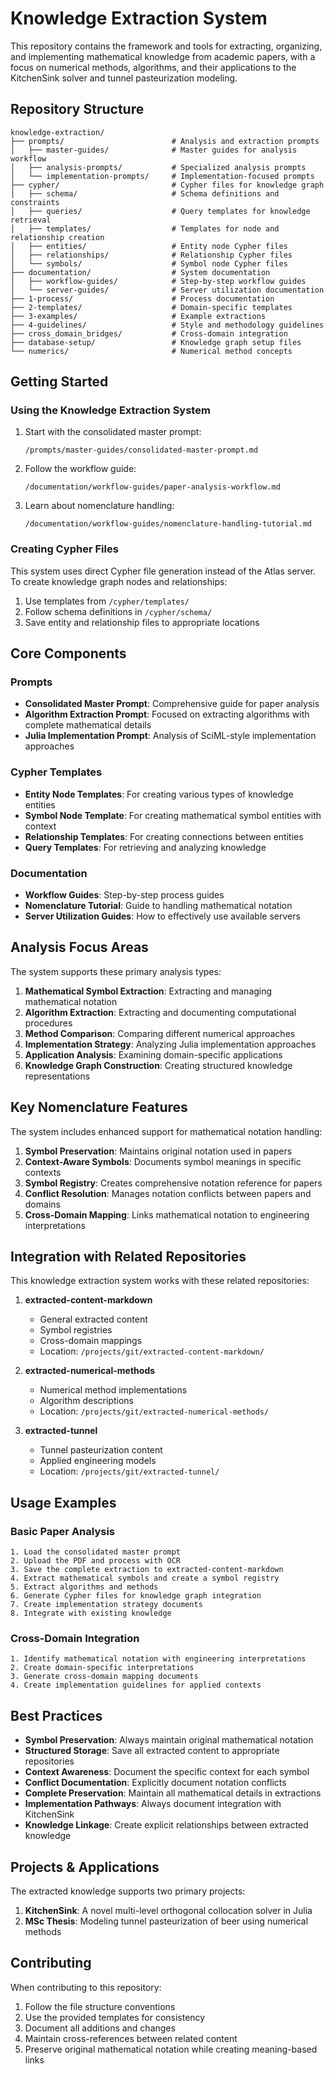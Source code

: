 # Knowledge Extraction System

This repository contains the framework and tools for extracting, organizing, and implementing mathematical knowledge from academic papers, with a focus on numerical methods, algorithms, and their applications to the KitchenSink solver and tunnel pasteurization modeling.

## Repository Structure

```
knowledge-extraction/
├── prompts/                        # Analysis and extraction prompts
│   ├── master-guides/              # Master guides for analysis workflow
│   ├── analysis-prompts/           # Specialized analysis prompts
│   └── implementation-prompts/     # Implementation-focused prompts
├── cypher/                         # Cypher files for knowledge graph
│   ├── schema/                     # Schema definitions and constraints
│   ├── queries/                    # Query templates for knowledge retrieval
│   ├── templates/                  # Templates for node and relationship creation
│   ├── entities/                   # Entity node Cypher files
│   ├── relationships/              # Relationship Cypher files
│   └── symbols/                    # Symbol node Cypher files
├── documentation/                  # System documentation
│   ├── workflow-guides/            # Step-by-step workflow guides
│   └── server-guides/              # Server utilization documentation
├── 1-process/                      # Process documentation
├── 2-templates/                    # Domain-specific templates
├── 3-examples/                     # Example extractions
├── 4-guidelines/                   # Style and methodology guidelines
├── cross_domain_bridges/           # Cross-domain integration
├── database-setup/                 # Knowledge graph setup files
└── numerics/                       # Numerical method concepts
```

## Getting Started

### Using the Knowledge Extraction System

1. Start with the consolidated master prompt:
   ```
   /prompts/master-guides/consolidated-master-prompt.md
   ```

2. Follow the workflow guide:
   ```
   /documentation/workflow-guides/paper-analysis-workflow.md
   ```

3. Learn about nomenclature handling:
   ```
   /documentation/workflow-guides/nomenclature-handling-tutorial.md
   ```

### Creating Cypher Files

This system uses direct Cypher file generation instead of the Atlas server. To create knowledge graph nodes and relationships:

1. Use templates from `/cypher/templates/`
2. Follow schema definitions in `/cypher/schema/`
3. Save entity and relationship files to appropriate locations

## Core Components

### Prompts

- **Consolidated Master Prompt**: Comprehensive guide for paper analysis
- **Algorithm Extraction Prompt**: Focused on extracting algorithms with complete mathematical details
- **Julia Implementation Prompt**: Analysis of SciML-style implementation approaches

### Cypher Templates

- **Entity Node Templates**: For creating various types of knowledge entities
- **Symbol Node Template**: For creating mathematical symbol entities with context
- **Relationship Templates**: For creating connections between entities
- **Query Templates**: For retrieving and analyzing knowledge

### Documentation

- **Workflow Guides**: Step-by-step process guides
- **Nomenclature Tutorial**: Guide to handling mathematical notation
- **Server Utilization Guides**: How to effectively use available servers

## Analysis Focus Areas

The system supports these primary analysis types:

1. **Mathematical Symbol Extraction**: Extracting and managing mathematical notation
2. **Algorithm Extraction**: Extracting and documenting computational procedures
3. **Method Comparison**: Comparing different numerical approaches
4. **Implementation Strategy**: Analyzing Julia implementation approaches
5. **Application Analysis**: Examining domain-specific applications
6. **Knowledge Graph Construction**: Creating structured knowledge representations

## Key Nomenclature Features

The system includes enhanced support for mathematical notation handling:

1. **Symbol Preservation**: Maintains original notation used in papers
2. **Context-Aware Symbols**: Documents symbol meanings in specific contexts
3. **Symbol Registry**: Creates comprehensive notation reference for papers
4. **Conflict Resolution**: Manages notation conflicts between papers and domains
5. **Cross-Domain Mapping**: Links mathematical notation to engineering interpretations

## Integration with Related Repositories

This knowledge extraction system works with these related repositories:

1. **extracted-content-markdown**
   - General extracted content
   - Symbol registries
   - Cross-domain mappings
   - Location: `/projects/git/extracted-content-markdown/`

2. **extracted-numerical-methods**
   - Numerical method implementations
   - Algorithm descriptions
   - Location: `/projects/git/extracted-numerical-methods/`

3. **extracted-tunnel**
   - Tunnel pasteurization content
   - Applied engineering models
   - Location: `/projects/git/extracted-tunnel/`

## Usage Examples

### Basic Paper Analysis

```
1. Load the consolidated master prompt
2. Upload the PDF and process with OCR
3. Save the complete extraction to extracted-content-markdown
4. Extract mathematical symbols and create a symbol registry
5. Extract algorithms and methods
6. Generate Cypher files for knowledge graph integration
7. Create implementation strategy documents
8. Integrate with existing knowledge
```

### Cross-Domain Integration

```
1. Identify mathematical notation with engineering interpretations
2. Create domain-specific interpretations
3. Generate cross-domain mapping documents
4. Create implementation guidelines for applied contexts
```

## Best Practices

- **Symbol Preservation**: Always maintain original mathematical notation
- **Structured Storage**: Save all extracted content to appropriate repositories
- **Context Awareness**: Document the specific context for each symbol
- **Conflict Documentation**: Explicitly document notation conflicts
- **Complete Preservation**: Maintain all mathematical details in extractions
- **Implementation Pathways**: Always document integration with KitchenSink
- **Knowledge Linkage**: Create explicit relationships between extracted knowledge

## Projects & Applications

The extracted knowledge supports two primary projects:

1. **KitchenSink**: A novel multi-level orthogonal collocation solver in Julia
2. **MSc Thesis**: Modeling tunnel pasteurization of beer using numerical methods

## Contributing

When contributing to this repository:

1. Follow the file structure conventions
2. Use the provided templates for consistency
3. Document all additions and changes
4. Maintain cross-references between related content
5. Preserve original mathematical notation while creating meaning-based links
